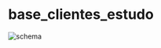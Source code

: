 # base_clientes_estudo
![schema](https://github.com/patrickbarbosa/base_clientes_estudo/assets/21184841/1f3de85c-eae8-4c9d-9ab2-24344fbd2f0f)

